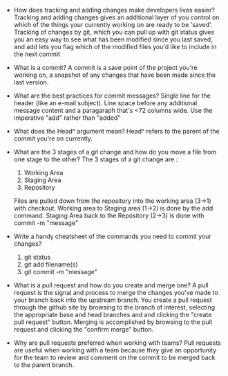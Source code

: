* How does tracking and adding changes make developers lives easier?
	Tracking and adding changes gives an additional layer of you control on which of the things your currently working on are ready to be 'saved'. Tracking of changes by git, which you can pull up with git status gives you an easy way to see what has been modified since you last saved, and add lets you flag which of the modified files you'd like to include in the next commit

* What is a commit?
	A commit is a save point of the project you're working on, a snapshot of any changes that have been made since the last version. 

* What are the best practices for commit messages?
	Single line for the header (like an e-mail subject). Line space before any additional message content and a paragaraph that's <72 columns wide. Use the imperative "add" rather than "added"


* What does the Head^ argument mean?
	Head^ refers to the parent of the commit you're on currently.

* What are the 3 stages of a git change and how do you move a file from one stage to the other?
	The 3 stages of a git change are :
	1. Working Area
	2. Staging Area
	3. Repository

	Files are pulled down from the repository into the working area (3->1) with checkout. Working area to Staging area (1->2) is done by the add command. Staging Area back to the Repository (2->3) is done with commit -m "message"

* Write a handy cheatsheet of the commands you need to commit your changes?
	1. git status
	2. git add filename(s)
	3. git commit -m "message"

* What is a pull request and how do you create and merge one?
	A pull request is the signal and process to merge the changes you've made to your branch back into the upstream branch. You create a pull request through the github site by browsing to the branch of interest, selecting the appropriate base and head branches and and clicking the "create pull request" button. Merging is accomplished by browsing to the pull request and clicking the "confirm merge" button.

* Why are pull requests preferred when working with teams?
	Pull requests are useful when working with a team because they give an opportunity for the team to review and comment on the commit to be merged back to the parent branch. 